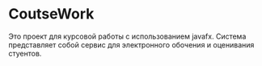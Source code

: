 # CoutseWork
Это проект для курсовой работы с использованием javafx. Система представляет собой сервис для электронного обочения и оценивания стуентов.
